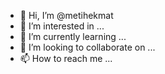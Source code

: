 - 👋 Hi, I’m @metihekmat
- 👀 I’m interested in ...
- 🌱 I’m currently learning ...
- 💞️ I’m looking to collaborate on ...
- 📫 How to reach me ...

<!---
metihekmat/metihekmat is a ✨ special ✨ repository because its `README.md` (this file) appears on your GitHub profile.
You can click the Preview link to take a look at your changes.
--->
